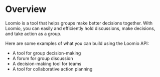 # Overview

Loomio is a tool that helps groups make better decisions together. With Loomio, you can easily and efficiently hold discussions, make decisions, and take action as a group.

Here are some examples of what you can build using the Loomio API:

- A tool for group decision-making
- A forum for group discussion
- A decision-making tool for teams
- A tool for collaborative action planning

